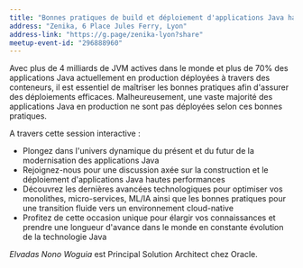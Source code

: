 ```yaml
---
title: "Bonnes pratiques de build et déploiement d'applications Java hautes performances avec GraalVM"
address: "Zenika, 6 Place Jules Ferry, Lyon"
address-link: "https://g.page/zenika-lyon?share"
meetup-event-id: "296888960"
---
```


Avec plus de 4 milliards de JVM actives dans le monde et plus de 70% des applications Java actuellement en production déployées à travers des conteneurs, il est essentiel de maîtriser les bonnes pratiques afin d'assurer des déploiements efficaces.
Malheureusement, une vaste majorité des applications Java en production ne sont pas déployées selon ces bonnes pratiques.

A travers cette session interactive :

* Plongez dans l'univers dynamique du présent et du futur de la modernisation des applications Java
* Rejoignez-nous pour une discussion axée sur la construction et le déploiement d'applications Java hautes performances
* Découvrez les dernières avancées technologiques pour optimiser vos monolithes, micro-services, ML/IA ainsi que les bonnes pratiques pour une transition fluide vers un environnement cloud-native
* Profitez de cette occasion unique pour élargir vos connaissances et prendre une longueur d'avance dans le monde en constante évolution de la technologie Java

_Elvadas Nono Woguia_ est Principal Solution Architect chez Oracle. 
